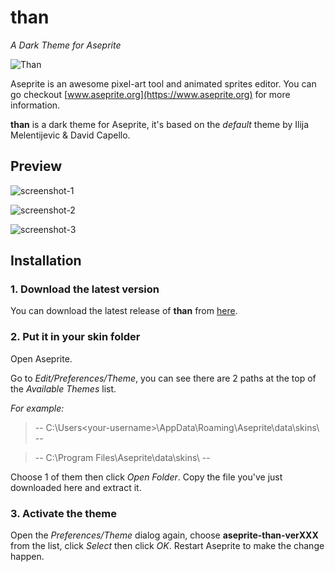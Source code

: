 # than
*A Dark Theme for Aseprite*

![Than](https://raw.githubusercontent.com/tungkradle/aseprite-than/master/than.png)

Aseprite is an awesome pixel-art tool and animated sprites editor. You can go checkout [www.aseprite.org](https://www.aseprite.org) for more information. 

**than** is a dark theme for Aseprite, it's based on the *default* theme by Ilija Melentijevic & David Capello.

## Preview
![screenshot-1](https://cloud.githubusercontent.com/assets/24779254/21484481/1035d434-cbc6-11e6-99cc-0865918df152.png)

![screenshot-2](https://cloud.githubusercontent.com/assets/24779254/21484482/103a050e-cbc6-11e6-9d8f-83c5bd2c9d44.png)

![screenshot-3](https://cloud.githubusercontent.com/assets/24779254/21484480/100eced4-cbc6-11e6-9201-1695aeb23b20.png)

## Installation
### 1. Download the latest version
You can download the latest release of **than** from [here](https://github.com/tungkradle/aseprite-than/releases/latest).

### 2. Put it in your skin folder
Open Aseprite.

Go to *Edit/Preferences/Theme*, you can see there are 2 paths at the top of the *Available Themes* list.

*For example:*

> -- C:\Users\<your-username>\AppData\Roaming\Aseprite\data\skins\ --

> -- C:\Program Files\Aseprite\data\skins\ --

Choose 1 of them then click *Open Folder*. Copy the file you've just downloaded here and extract it.

### 3. Activate the theme
Open the *Preferences/Theme* dialog again, choose **aseprite-than-verXXX** from the list, click *Select* then click *OK*. Restart Aseprite to make the change happen.
